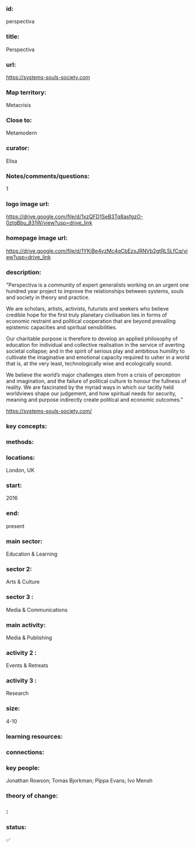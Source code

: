 ### id: 
  perspectiva
### title: 
  Perspectiva
### url: 
  https://systems-souls-society.com
### Map territory: 
  Metacrisis
### Close to: 
  Metamodern
### curator: 
  Elisa
### Notes/comments/questions: 
  1
### logo image url: 
  https://drive.google.com/file/d/1xzQFD1SeB3Tq8asfgzO-0ztgBbu_831W/view?usp=drive_link
### homepage image url: 
  https://drive.google.com/file/d/1YKiBe4yzMc4qCbEzxJRNVb2gtRL5LfCq/view?usp=drive_link
### description: 
  "Perspectiva is a community of expert generalists working on an urgent one hundred year project to improve the relationships between systems, souls and society in theory and practice.

We are scholars, artists, activists, futurists and seekers who believe credible hope for the first truly planetary civilisation lies in forms of economic restraint and political cooperation that are beyond prevailing epistemic capacities and spiritual sensibilities.

Our charitable purpose is therefore to develop an applied philosophy of education for individual and collective realisation in the service of averting societal collapse; and in the spirit of serious play and ambitious humility to cultivate the imaginative and emotional capacity required to usher in a world that is, at the very least, technologically wise and ecologically sound.

We believe the world’s major challenges stem from a crisis of perception and imagination, and the failure of political culture to honour the fullness of reality. We are fascinated by the myriad ways in which our tacitly held worldviews shape our judgement, and how spiritual needs for security, meaning and purpose indirectly create political and economic outcomes."

https://systems-souls-society.com/
### key concepts: 
  
### methods: 
  
### locations: 
  London, UK
### start: 
  2016
### end: 
  present
### main sector: 
  Education & Learning
### sector 2: 
  Arts & Culture
### sector 3 : 
  Media & Communications
### main activity: 
  Media & Publishing
### activity 2 : 
  Events & Retreats
### activity 3 : 
  Research
### size: 
  4-10
### learning resources: 
  
### connections: 
  
### key people: 
  Jonathan Rowson; Tomas Bjorkman; Pippa Evans; Ivo Mensh
### theory of change: 
  
### : 
  
### status: 
  ✅
